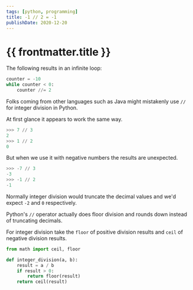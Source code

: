 ```yaml
---
tags: [python, programming]
title: -1 // 2 = -1
publishDate: 2020-12-20
---
```


# {{ frontmatter.title }}

The following results in an infinite loop:

```python
counter = -10
while counter < 0:
    counter //= 2
```

Folks coming from other languages such as Java might mistakenly use `//` for integer division in Python.

At first glance it appears to work the same way.

```python
>>> 7 // 3
2
>>> 1 // 2
0
```

But when we use it with negative numbers the results are unexpected.

```python
>>> -7 // 3
-3
>>> -1 // 2
-1
```

Normally integer division would truncate the decimal values and we'd expect `-2` and `0` respectively.

Python's `//` operator actually does floor division and rounds down instead of truncating decimals.

For integer division take the `floor` of positive division results and `ceil` of negative division results.

```python
from math import ceil, floor

def integer_division(a, b):
    result = a / b
    if result > 0:
        return floor(result)
    return ceil(result)
```
